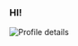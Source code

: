 ###  HI!
![Profile details](http://github-profile-summary-cards.vercel.app/api/cards/profile-details?username=manthanabc&theme=dracula)
